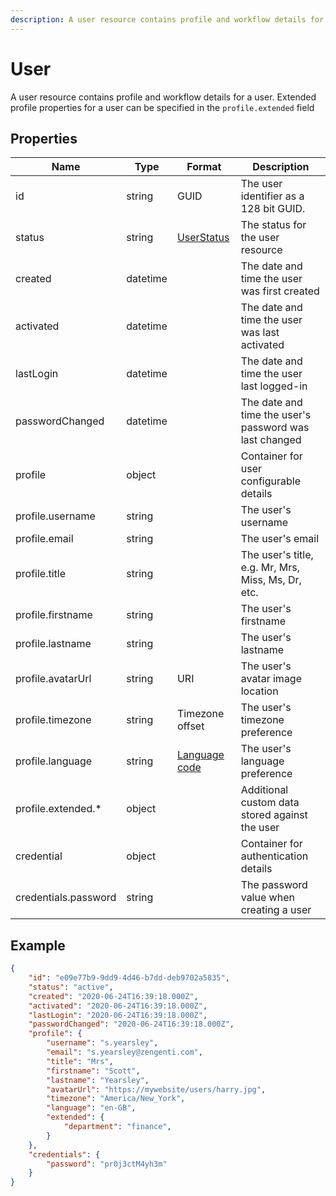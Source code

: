 ```yaml
---
description: A user resource contains profile and workflow details for a user.
---
```

# User

A user resource contains profile and workflow details for a user. Extended profile properties for a user can be specified in the `profile.extended` field

## Properties

| Name                 | Type     | Format                              | Description                                            |
|----------------------|----------|-------------------------------------|--------------------------------------------------------|
| id                   | string   | GUID                                | The user identifier as a 128 bit GUID.                 |
| status               | string   | [UserStatus](/model/user-status.md) | The status for the user resource                       |
| created              | datetime |                                     | The date and time the user was first created           |
| activated            | datetime |                                     | The date and time the user was last activated          |
| lastLogin            | datetime |                                     | The date and time the user last logged-in              |
| passwordChanged      | datetime |                                     | The date and time the user's password was last changed |
| profile              | object   |                                     | Container for user configurable details                |
| profile.username     | string   |                                     | The user's username                                    |
| profile.email        | string   |                                     | The user's email                                       |
| profile.title        | string   |                                     | The user's title, e.g. Mr, Mrs, Miss, Ms, Dr, etc.     |
| profile.firstname    | string   |                                     | The user's firstname                                   |
| profile.lastname     | string   |                                     | The user's lastname                                    |
| profile.avatarUrl    | string   | URI                                 | The user's avatar image location                       |
| profile.timezone     | string   | Timezone offset                     | The user's timezone preference                         |
| profile.language     | string   | [Language code](/localization.md)   | The user's language preference                         |
| profile.extended.*   | object   |                                     | Additional custom data stored against the user         |
| credential           | object   |                                     | Container for authentication details                   |
| credentials.password | string   |                                     | The password value when creating a user                |


## Example

```json
{
    "id": "e09e77b9-9dd9-4d46-b7dd-deb9702a5835",
    "status": "active",
    "created": "2020-06-24T16:39:18.000Z",
    "activated": "2020-06-24T16:39:18.000Z",
    "lastLogin": "2020-06-24T16:39:18.000Z",
    "passwordChanged": "2020-06-24T16:39:18.000Z",
    "profile": {
        "username": "s.yearsley",
        "email": "s.yearsley@zengenti.com",
        "title": "Mrs",
        "firstname": "Scott",
        "lastname": "Yearsley",
        "avatarUrl": "https://mywebsite/users/harry.jpg",
        "timezone": "America/New_York",
        "language": "en-GB",
        "extended": {
            "department": "finance",
        }
    },
    "credentials": {
        "password": "pr0j3ctM4yh3m"
    }
}
```